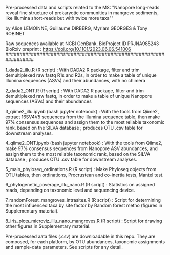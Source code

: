 Pre-processed data and scripts related to the MS:
"Nanopore long-reads reveal fine structure of prokaryotic communities in mangrove sediments, like Illumina short-reads but with twice more taxa""

by
Alice LEMOINNE, Guillaume DIRBERG, Myriam GEORGES & Tony ROBINET

Raw sequences available at NCBI GenBank, BioProject ID PRJNA985243
BioRxiv preprint : https://doi.org/10.1101/2023.06.06.541006
##################################################################

1_dada2_illu.R (R script) : With DADA2 R package, filter and trim demultiplexed raw fastq R1s and R2s, in order to make a table of unique Illumina sequences (ASVs) and their abundances, with no chimera

2_dada2_ONT.R (R script) : With DADA2 R package, filter and trim demultiplexed raw fastq, in order to make a table of unique Nanopore sequences (ASVs) and their abundances

3_qiime2_illu.ipynb (bash jupyter notebook) : With the tools from Qiime2, extract 16SV4V5 sequences from the Illumina sequence table, then make 97% consensus sequences and assign them to the most reliable taxonomic rank, based on the SILVA database ; produces OTU .csv table for downstream analyses.

4_qiime2_ONT.ipynb (bash jupyter notebook) : With the tools from Qiime2, make 97% consensus sequences from Nanopore ASV abundances, and assign them to the most reliable taxonomic rank, based on the SILVA database ; produces OTU .csv table for downstream analyses.

5_main_phyloseq_ordinations.R (R script) : Make Phyloseq objects from OTU tables, then ordinations, Procrustean and co-inertia tests, Mantel test.

6_phylogenetic_coverage_illu_nano.R (R script) : Statistics on assigned reads, depending on taxonomic level and sequencing device.

7_randomForest_mangroves_intrasites.R (R script) : Script for determining the most influenced taxa by site factor by Random forest metho (figures in Supplementary material).

8_iris_plots_microviz_illu_nano_mangroves.R (R script) : Script for drawing other figures in Supplementary material.


Pre-processed aata files (.csv) are downloadable in this repo. They are composed, for each platform, by OTU abundances, taxonomic assignments and sample-data parameters. See scripts for any detail.
